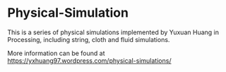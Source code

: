 # Physical-Simulation

This is a series of physical simulations implemented by Yuxuan Huang in Processing, including string, cloth and fluid simulations.

More information can be found at https://yxhuang97.wordpress.com/physical-simulations/
